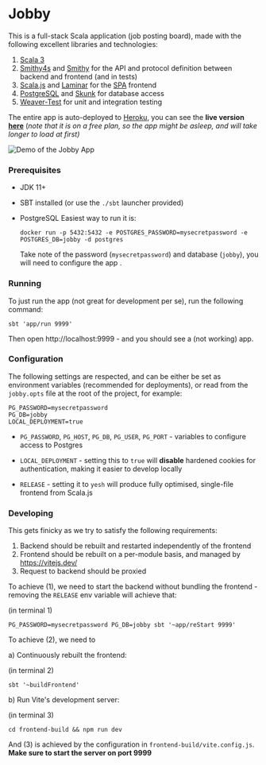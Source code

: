 # Jobby

This is a full-stack Scala application (job posting board), made with the following excellent libraries and technologies:

1. [Scala 3](https://docs.scala-lang.org/scala3/new-in-scala3.html)
2. [Smithy4s](https://disneystreaming.github.io/smithy4s/) and [Smithy](https://awslabs.github.io/smithy/2.0/index.html#) for the API and protocol 
   definition between backend and frontend (and in tests)
3. [Scala.js](https://www.scala-js.org) and [Laminar](https://laminar.dev) for the [SPA](https://en.wikipedia.org/wiki/Single-page_application) frontend
4. [PostgreSQL](https://www.postgresql.org) and [Skunk](https://tpolecat.github.io/skunk/) for database access 
5. [Weaver-Test](https://disneystreaming.github.io/weaver-test/) for unit and integration testing

The entire app is auto-deployed to [Heroku](https://heroku.com), you can see the **live version [here](https://jobby-smithy4s.herokuapp.com)**
(_note that it is on a free plan, so the app might be asleep, and will take longer to load at first)_

![Demo of the Jobby App](https://user-images.githubusercontent.com/1052965/185575996-2c524e44-d9c6-402d-b2c9-76d2b7b20356.gif)

### Prerequisites

- JDK 11+

- SBT installed (or use the `./sbt` launcher provided)

- PostgreSQL
  Easiest way to run it is:

   ```
   docker run -p 5432:5432 -e POSTGRES_PASSWORD=mysecretpassword -e POSTGRES_DB=jobby -d postgres
   ```

  Take note of the password (`mysecretpassword`) and database (`jobby`), you will need to configure the app .

### Running

To just run the app (not great for development per se),
run the following command:

```
sbt 'app/run 9999'
```

Then open http://localhost:9999 - and you should see a (not working) app.

### Configuration 

The following settings are respected, and can be either be set as environment variables (recommended for 
deployments), or read from the `jobby.opts` file at the root of the project, for example:

```properties
PG_PASSWORD=mysecretpassword
PG_DB=jobby
LOCAL_DEPLOYMENT=true
```

* `PG_PASSWORD`, `PG_HOST`, `PG_DB`, `PG_USER`, `PG_PORT` - variables to configure access to Postgres

* `LOCAL_DEPLOYMENT` - setting this to `true` will **disable** hardened cookies for authentication, making 
    it easier to develop locally

* `RELEASE` - setting it to `yesh` will produce fully optimised, single-file frontend from Scala.js


### Developing

This gets finicky as we try to satisfy the following requirements:

1. Backend should be rebuilt and restarted independently of the frontend
2. Frontend should be rebuilt on a per-module basis, and managed by https://vitejs.dev/
3. Request to backend should be proxied

To achieve (1), we need to start the backend without bundling the frontend - removing 
the `RELEASE` env variable will achieve that:

(in terminal 1)
```
PG_PASSWORD=mysecretpassword PG_DB=jobby sbt '~app/reStart 9999'
```

To achieve (2), we need to 

a) Continuously rebuilt the frontend:

   (in terminal 2)
   ```
   sbt '~buildFrontend'
   ```

b) Run Vite's development server:

   (in terminal 3)
   ```
   cd frontend-build && npm run dev
   ```

And (3) is achieved by the configuration in `frontend-build/vite.config.js`. **Make sure to start 
the server on port 9999**
